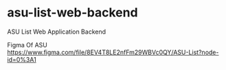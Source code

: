 # asu-list-web-backend
ASU List Web Application Backend


Figma Of ASU
https://www.figma.com/file/8EV4T8LE2nfFm29WBVc0QY/ASU-List?node-id=0%3A1